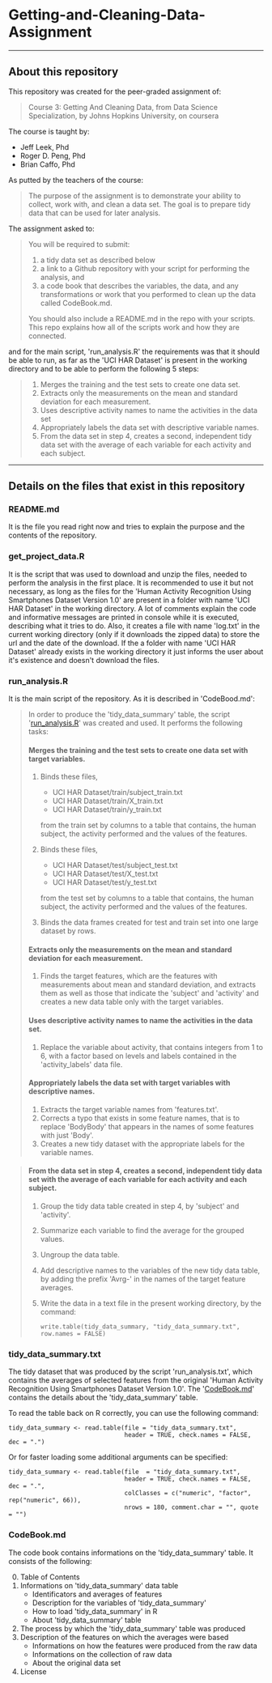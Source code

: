 # Getting-and-Cleaning-Data-Assignment
***  

## About this repository 
 
This repository was created for the peer-graded assignment of: 

> Course 3: Getting And Cleaning Data, 
> from Data Science Specialization, 
> by Johns Hopkins University, 
> on coursera  

The course is taught by: 
 
  - Jeff Leek, Phd 
  - Roger D. Peng, Phd
  - Brian Caffo, Phd
 
As putted by the teachers of the course: 
 
> The purpose of the assignment is to demonstrate your ability to collect,
work with, and clean a data set. The goal is to prepare tidy data that can be
used for later analysis. 

The assignment asked to:

> You will be required to submit: 
> 
>   1. a tidy data set as described below 
>   2. a link to a Github repository with your script for performing
       the analysis, and 
>   3. a code book that describes the variables, the data, and any
       transformations or work that you performed to clean up the data
       called CodeBook.md. 
> 
> You should also include a README.md in the repo with your scripts. 
> This repo explains how all of the scripts work and how they are connected. 

and for the main script, 'run_analysis.R' the requirements was that it should
be able to run, as far as the 'UCI HAR Dataset' is present in the working
directory and to be able to perform the following 5 steps:

> 1. Merges the training and the test sets to create one data set. 
> 2. Extracts only the measurements on the mean and standard deviation for
each measurement. 
> 3. Uses descriptive activity names to name the activities in the data set 
> 4. Appropriately labels the data set with descriptive variable names. 
> 5. From the data set in step 4, creates a second, independent tidy data set
with the average of each variable for each activity and each subject. 

*** 
## Details on the files that exist in this repository  
 

### README.md 
It is the file you read right now and tries to explain the purpose and
the contents of the repository.
 
### get_project_data.R 
It is the script that was used to download and unzip the files, needed to
perform the analysis in the first place. 
It is recommended to use it but not necessary, as long as the files
for the 'Human Activity Recognition Using Smartphones Dataset Version 1.0'
are present in a folder with name 'UCI HAR Dataset' in the working directory. 
A lot of comments explain the code and informative messages are printed in
console while it is executed, describing what it tries to do. 
Also, it creates a file with name 'log.txt' in the current working directory
(only if it downloads the zipped data) to store the url and the date
of the download. 
If the a folder with name 'UCI HAR Dataset' already exists in the working
directory it just informs the user about it's existence and doesn't download
the files. 
 
### run_analysis.R 
 
It is the main script of the repository. 
As it is described in 'CodeBood.md':

> In order to produce the 'tidy_data_summary' table,
the script 
'[run_analysis.R](https://github.com/jzstats/Getting-and-Cleaning-Data-Assignment/blob/master/run_analysis.R)' 
was created and used. 
> It performs the following tasks: 
>  
> #### Merges the training and the test sets to create one data set with target variables. 
>  
>  1. Binds these files, 
>       - UCI HAR Dataset/train/subject_train.txt 
>       - UCI HAR Dataset/train/X_train.txt 
>       - UCI HAR Dataset/train/y_train.txt 
> 
>     from the train set by columns to a table that contains,
      the human subject, the activity performed and the values of the features. 
>  2. Binds these files, 
>       - UCI HAR Dataset/test/subject_test.txt 
>       - UCI HAR Dataset/test/X_test.txt 
>       - UCI HAR Dataset/test/y_test.txt 
>
>     from the test set by columns to a table that contains,
      the human subject, the activity performed and the values of the features. 
>  3. Binds the data frames created for test and train set into one large
      dataset by rows.
>
> #### Extracts only the measurements on the mean and standard deviation for each measurement. 
> 
>  1. Finds the target features, which are the features with measurements
      about mean and standard deviation, and extracts them as well as those
      that indicate the 'subject' and 'activity' and creates a new data table
      only with the target variables. 
> 
> #### Uses descriptive activity names to name the activities in the data set.   
>
>  1. Replace the variable about activity, that contains integers from 1 to 6,
>     with a factor based on levels and labels contained in the
      'activity_labels' data file. 
> 
> #### Appropriately labels the data set with target variables with descriptive names. 
> 
>  1. Extracts the target variable names from 'features.txt'.
>  2. Corrects a typo that exists in some feature names, that is to replace
     'BodyBody' that appears in the names of some features with just 'Body'.
>  3. Creates a new tidy dataset with the appropriate labels for the variable
     names. 
 
> #### From the data set in step 4, creates a second, independent tidy data set with the average of each variable for each activity and each subject. 
>
>  1. Group the tidy data table created in step 4, by 'subject' and 'activity'. 
>  2. Summarize each variable to find the average for the grouped values. 
>  3. Ungroup the data table. 
>  4. Add descriptive names to the variables of the new tidy data table,
>     by adding the prefix 'Avrg-' in the names of the target feature averages.
>  5. Write the data in a text file in the present working directory,
>     by the command: 
>    
>     ```
>     write.table(tidy_data_summary, "tidy_data_summary.txt", row.names = FALSE) 
>     ```
    
### tidy_data_summary.txt 
 
The tidy dataset that was produced by the script 'run_analysis.txt',
which contains the averages of selected features from the original
'Human Activity Recognition Using Smartphones Dataset Version 1.0'.
The 
'[CodeBook.md](https://github.com/jzstats/Getting-and-Cleaning-Data-Assignment/blob/master/CodeBook.md)' 
contains the details about the 'tidy_data_summary' table.

To read the table back on R correctly, you can use the following command:
``` 
tidy_data_summary <- read.table(file = "tidy_data_summary.txt",
                                header = TRUE, check.names = FALSE, dec = ".") 
``` 
 
Or for faster loading some additional arguments can be specified: 
 
```   
tidy_data_summary <- read.table(file  = "tidy_data_summary.txt", 
                                header = TRUE, check.names = FALSE, dec = ".", 
                                colClasses = c("numeric", "factor", rep("numeric", 66)), 
                                nrows = 180, comment.char = "", quote = "") 
``` 
 
### CodeBook.md 

The code book contains informations on the 'tidy_data_summary' table.
It consists of the following: 
 
  0. Table of Contents 
  1. Informations on 'tidy_data_summary' data table 
     - Identificators and averages of features 
     - Description for the variables of 'tidy_data_summary' 
     - How to load 'tidy_data_summary' in R
     - About 'tidy_data_summary' table 
  2. The process by which the 'tidy_data_summary' table was produced 
  3. Description of the features on which the averages were based 
     - Informations on how the features were produced from the raw data 
     - Informations on the collection of raw data 
     - About the original data set 
  4. License 
 
